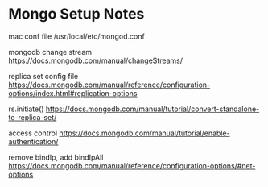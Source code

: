 # Mongo Setup Notes

mac conf file
/usr/local/etc/mongod.conf

mongodb change stream
https://docs.mongodb.com/manual/changeStreams/

replica set config file
https://docs.mongodb.com/manual/reference/configuration-options/index.html#replication-options

rs.initiate()
https://docs.mongodb.com/manual/tutorial/convert-standalone-to-replica-set/

access control
https://docs.mongodb.com/manual/tutorial/enable-authentication/

remove bindIp, add bindIpAll
https://docs.mongodb.com/manual/reference/configuration-options/#net-options
